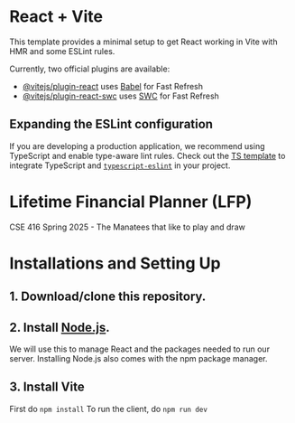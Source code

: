# React + Vite

This template provides a minimal setup to get React working in Vite with HMR and some ESLint rules.

Currently, two official plugins are available:

- [@vitejs/plugin-react](https://github.com/vitejs/vite-plugin-react/blob/main/packages/plugin-react/README.md) uses [Babel](https://babeljs.io/) for Fast Refresh
- [@vitejs/plugin-react-swc](https://github.com/vitejs/vite-plugin-react-swc) uses [SWC](https://swc.rs/) for Fast Refresh

## Expanding the ESLint configuration

If you are developing a production application, we recommend using TypeScript and enable type-aware lint rules. Check out the [TS template](https://github.com/vitejs/vite/tree/main/packages/create-vite/template-react-ts) to integrate TypeScript and [`typescript-eslint`](https://typescript-eslint.io) in your project.

# Lifetime Financial Planner (LFP)

CSE 416 Spring 2025 - The Manatees that like to play and draw

# Installations and Setting Up

## 1. Download/clone this repository.

## 2. Install [Node.js](https://nodejs.org/en/download/).

We will use this to manage React and the packages needed to run our server. Installing Node.js also comes with the npm package manager.

## 3. Install Vite

First do `npm install`
To run the client, do `npm run dev`
